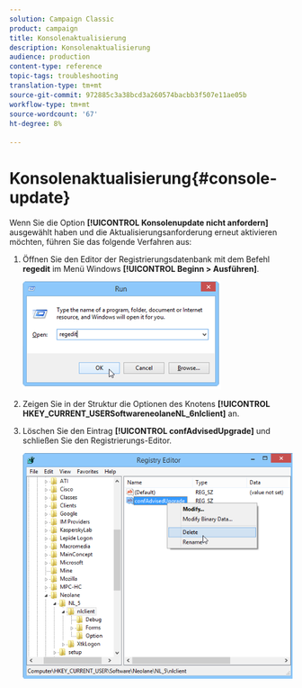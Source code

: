 ```yaml
---
solution: Campaign Classic
product: campaign
title: Konsolenaktualisierung
description: Konsolenaktualisierung
audience: production
content-type: reference
topic-tags: troubleshooting
translation-type: tm+mt
source-git-commit: 972885c3a38bcd3a260574bacbb3f507e11ae05b
workflow-type: tm+mt
source-wordcount: '67'
ht-degree: 8%

---
```



# Konsolenaktualisierung{#console-update}

Wenn Sie die Option **[!UICONTROL Konsolenupdate nicht anfordern]** ausgewählt haben und die Aktualisierungsanforderung erneut aktivieren möchten, führen Sie das folgende Verfahren aus:

1. Öffnen Sie den Editor der Registrierungsdatenbank mit dem Befehl **regedit** im Menü Windows **[!UICONTROL Beginn > Ausführen]**.

   ![](assets/ncs_console_update_1.png)

1. Zeigen Sie in der Struktur die Optionen des Knotens **[!UICONTROL HKEY_CURRENT_USERSoftwareneolaneNL_6nlclient]** an.
1. Löschen Sie den Eintrag **[!UICONTROL confAdvisedUpgrade]** und schließen Sie den Registrierungs-Editor.

   ![](assets/ncs_console_update_2.png)

